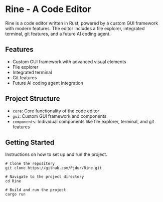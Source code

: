 # Rine - A Code Editor

Rine is a code editor written in Rust, powered by a custom GUI framework with modern features. The editor includes a file explorer, integrated terminal, git features, and a future AI coding agent.

## Features
- Custom GUI framework with advanced visual elements
- File explorer
- Integrated terminal
- Git features
- Future AI coding agent integration

## Project Structure
- `core`: Core functionality of the code editor
- `gui`: Custom GUI framework and components
- `components`: Individual components like file explorer, terminal, and git features

## Getting Started
Instructions on how to set up and run the project.

```shell
# Clone the repository
git clone https://github.com/Pjdur/Rine.git

# Navigate to the project directory
cd Rine

# Build and run the project
cargo run
```
